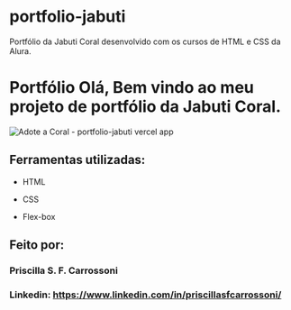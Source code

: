 # portfolio-jabuti
Portfólio da Jabuti Coral desenvolvido com os cursos de HTML e CSS da Alura.
# Portfólio Olá, Bem vindo ao meu projeto de portfólio da Jabuti Coral.

![Adote a Coral -  portfolio-jabuti vercel app](https://github.com/user-attachments/assets/83d8c5f0-1ac0-4a81-a427-bab944e39e40)

## Ferramentas utilizadas:

* HTML

* CSS

* Flex-box

## Feito por:

### Priscilla S. F. Carrossoni

### Linkedin: https://www.linkedin.com/in/priscillasfcarrossoni/
